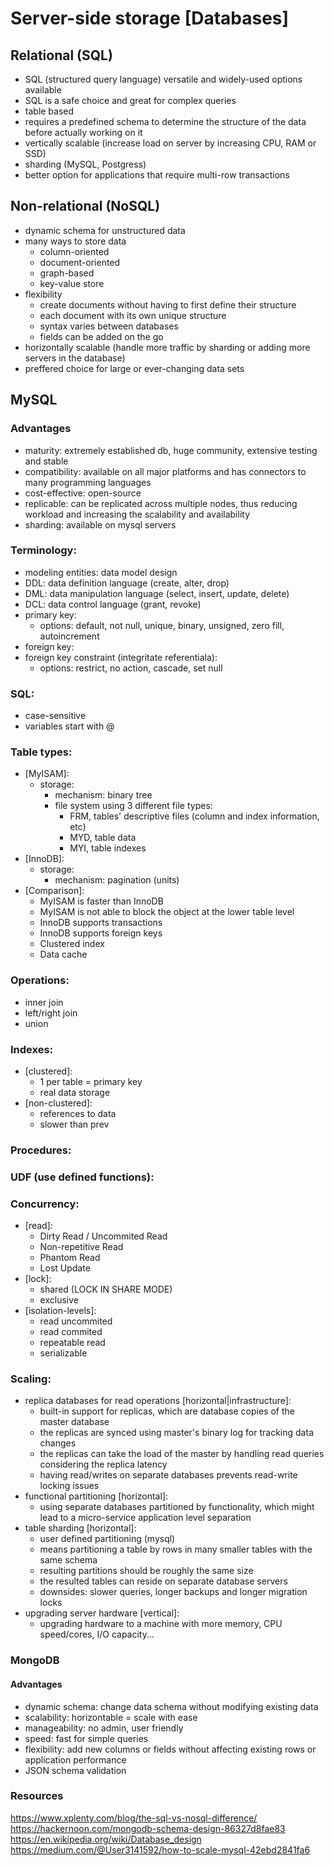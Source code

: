 # Server-side storage [Databases]

## Relational (SQL)

- SQL (structured query language) versatile and widely-used options available
- SQL is a safe choice and great for complex queries
- table based
- requires a predefined schema to determine the structure of the data before actually working on it
- vertically scalable (increase load on server by increasing CPU, RAM or SSD)
- sharding (MySQL, Postgress)
- better option for applications that require multi-row transactions

## Non-relational (NoSQL)

- dynamic schema for unstructured data
- many ways to store data
  - column-oriented
  - document-oriented
  - graph-based
  - key-value store
- flexibility
  - create documents without having to first define their structure
  - each document with its own unique structure
  - syntax varies between databases
  - fields can be added on the go
- horizontally scalable (handle more traffic by sharding or adding more servers in the database)
- preffered choice for large or ever-changing data sets

## MySQL

### Advantages

- maturity: extremely established db, huge community, extensive testing and stable
- compatibility: available on all major platforms and has connectors to many programming languages
- cost-effective: open-source
- replicable: can be replicated across multiple nodes, thus reducing workload and increasing the scalability and availability
- sharding: available on mysql servers

### Terminology:

- modeling entities: data model design
- DDL: data definition language (create, alter, drop)
- DML: data manipulation language (select, insert, update, delete)
- DCL: data control language (grant, revoke)
- primary key:
  - options: default, not null, unique, binary, unsigned, zero fill, autoincrement
- foreign key:
- foreign key constraint (integritate referentiala):
  - options: restrict, no action, cascade, set null

### SQL:

- case-sensitive
- variables start with @

### Table types:

- [MyISAM]:
  - storage:
    - mechanism: binary tree
    - file system using 3 different file types:
      - FRM, tables' descriptive files (column and index information, etc)
      - MYD, table data
      - MYI, table indexes
- [InnoDB]:
  - storage:
    - mechanism: pagination (units)
- [Comparison]:
  - MyISAM is faster than InnoDB
  - MyISAM is not able to block the object at the lower table level
  - InnoDB supports transactions
  - InnoDB supports foreign keys
  - Clustered index
  - Data cache

### Operations:

- inner join
- left/right join
- union

### Indexes:

- [clustered]:
  - 1 per table = primary key
  - real data storage
- [non-clustered]:
  - references to data
  - slower than prev

### Procedures:

### UDF (use defined functions):

### Concurrency:

- [read]:
  - Dirty Read / Uncommited Read
  - Non-repetitive Read
  - Phantom Read
  - Lost Update
- [lock]:
  - shared (LOCK IN SHARE MODE)
  - exclusive
- [isolation-levels]:
  - read uncommited
  - read commited
  - repeatable read
  - serializable

### Scaling:

- replica databases for read operations [horizontal|infrastructure]:
  - built-in support for replicas, which are database copies of the master database
  - the replicas are synced using master's binary log for tracking data changes
  - the replicas can take the load of the master by handling read queries considering the replica latency
  - having read/writes on separate databases prevents read-write locking issues
- functional partitioning [horizontal]:
  - using separate databases partitioned by functionality, which might lead to a micro-service application level separation
- table sharding [horizontal]:
  - user defined partitioning (mysql)
  - means partitioning a table by rows in many smaller tables with the same schema
  - resulting partitions should be roughly the same size
  - the resulted tables can reside on separate database servers
  - downsides: slower queries, longer backups and longer migration locks
- upgrading server hardware [vertical]:
  - upgrading hardware to a machine with more memory, CPU speed/cores, I/O capacity...

### MongoDB

#### Advantages

- dynamic schema: change data schema without modifying existing data
- scalability: horizontable = scale with ease
- manageability: no admin, user friendly
- speed: fast for simple queries
- flexibility: add new columns or fields without affecting existing rows or application performance
- JSON schema validation

### Resources

https://www.xplenty.com/blog/the-sql-vs-nosql-difference/
https://hackernoon.com/mongodb-schema-design-86327d8fae83
https://en.wikipedia.org/wiki/Database_design
https://medium.com/@User3141592/how-to-scale-mysql-42ebd2841fa6
